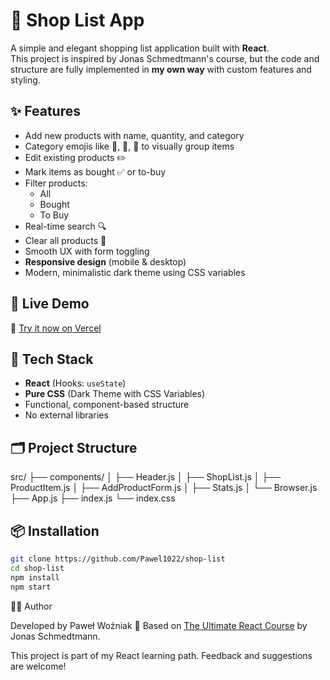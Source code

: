 # 🛒 Shop List App

A simple and elegant shopping list application built with **React**.  
This project is inspired by Jonas Schmedtmann's course, but the code and structure are fully implemented in **my own way** with custom features and styling.

## ✨ Features

- Add new products with name, quantity, and category
- Category emojis like 🥦, 🍪, 🧽 to visually group items
- Edit existing products ✏️
- Mark items as bought ✅ or to-buy
- Filter products:
  - All
  - Bought
  - To Buy
- Real-time search 🔍
- Clear all products 🧹
- Smooth UX with form toggling
- **Responsive design** (mobile & desktop)
- Modern, minimalistic dark theme using CSS variables

## 🚀 Live Demo

🔗 [Try it now on Vercel](https://shop-list-pawel1022.vercel.app/)

## 🧠 Tech Stack

- **React** (Hooks: `useState`)
- **Pure CSS** (Dark Theme with CSS Variables)
- Functional, component-based structure
- No external libraries

## 🗂️ Project Structure

src/ ├── components/ │ ├── Header.js │ ├── ShopList.js │ ├── ProductItem.js │ ├── AddProductForm.js │ ├── Stats.js │ └── Browser.js ├── App.js ├── index.js └── index.css

## 📦 Installation

```bash
git clone https://github.com/Pawel1022/shop-list
cd shop-list
npm install
npm start

```

🙋‍♂️ Author

Developed by Paweł Woźniak
🧠 Based on [The Ultimate React Course](https://www.udemy.com/course/the-ultimate-react-course/) by Jonas Schmedtmann.

This project is part of my React learning path. Feedback and suggestions are welcome!

